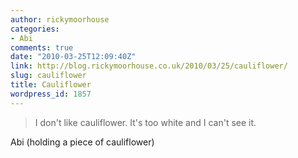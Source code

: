```yaml
---
author: rickymoorhouse
categories:
- Abi
comments: true
date: "2010-03-25T12:09:40Z"
link: http://blog.rickymoorhouse.co.uk/2010/03/25/cauliflower/
slug: cauliflower
title: Cauliflower
wordpress_id: 1857
---
```


<blockquote>I don't like cauliflower.
It's too white and I can't see it.</blockquote>


Abi (holding a piece of cauliflower)

